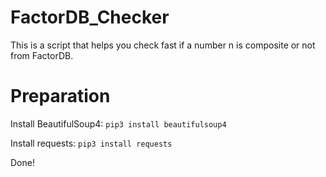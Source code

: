 # FactorDB_Checker
This is a script that helps you check fast if a number n is composite or not from FactorDB.

# Preparation
Install BeautifulSoup4: `pip3 install beautifulsoup4`

Install requests: `pip3 install requests`

Done!
